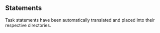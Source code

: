 ## Statements
Task statements have been automatically translated and placed into their respective directories.
